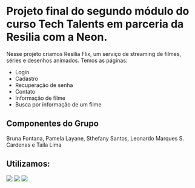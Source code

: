 <h1>Projeto final do segundo módulo do curso Tech Talents em parceria da Resilia com a Neon.</h1>
<p>Nesse projeto criamos Resilia Flix, um serviço de streaming de filmes, séries e desenhos animados. Temos as páginas:</p>
<ul>
    <li>Login
    <li>Cadastro
    <li>Recuperação de senha
    <li>Contato
    <li>Informação de filme
    <li>Busca por informação de um filme
    </ul>
<h2>Componentes do Grupo</h2>
<p>Bruna Fontana, Pamela Layane, Sthefany Santos, Leonardo Marques S. Cardenas e Taila Lima</p>
<h2>Utilizamos:</h2>
<img src="https://img.shields.io/badge/CSS3-1572B6?style=for-the-badge&logo=css3&logoColor=white"/> 
<img src="https://img.shields.io/badge/JavaScript-323330?style=for-the-badge&logo=javascript&logoColor=F7DF1E"/>
<img src="https://img.shields.io/badge/HTML5-E34F26?style=for-the-badge&logo=html5&logoColor=white"/>
